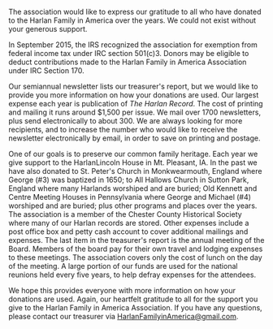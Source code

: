 The association would like to express our gratitude to all who have donated to the Harlan Family in America over the years. We could not exist without your generous support.

In September 2015, the IRS recognized the association for exemption from federal income tax under IRC section 501(c)3. Donors may be eligible to deduct contributions made to the Harlan Family in America Association under IRC Section 170.

Our semiannual newsletter lists our treasurer's report, but we would like to provide you more information on how your donations are used. Our largest expense each year is publication of *The Harlan Record*. The cost of printing and mailing it runs around $1,500 per issue. We mail over 1700 newsletters, plus send electronically to about 300. We are always looking for more recipients, and to increase the number who would like to receive the newsletter electronically by email, in order to save on printing and postage.

One of our goals is to preserve our common family heritage. Each year we give support to the HarlanLincoln House in Mt. Pleasant, IA. In the past we have also donated to St. Peter's Church in Monkwearmouth, England where George (#3) was baptized in 1650; to All Hallows Church in Sutton Park, England where many Harlands worshiped and are buried; Old Kennett and Centre Meeting Houses in Pennsylvania where George and Michael (#4) worshiped and are buried; plus other programs and places over the years. The association is a member of the Chester County Historical Society where many of our Harlan records are stored. Other expenses include a post office box and petty cash account to cover additional mailings and expenses. The last item in the treasurer's report is the annual meeting of the Board. Members of the board pay for their own travel and lodging expenses to these meetings. The association covers only the cost of lunch on the day of the meeting. A large portion of our funds are used for the national reunions held every five years, to help defray expenses for the attendees.

We hope this provides everyone with more information on how your donations are used. Again, our heartfelt gratitude to all for the support you give to the Harlan Family in America Association. If you have any questions, please contact our treasurer via [HarlanFamilyinAmerica@gmail.com](mailto:HarlanFamilyinAmerica@gmail.com).